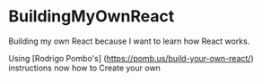 # BuildingMyOwnReact
Building my own React because I want to learn how React works. 

Using [Rodrigo Pombo's] (https://pomb.us/build-your-own-react/) instructions now how to Create your own 
